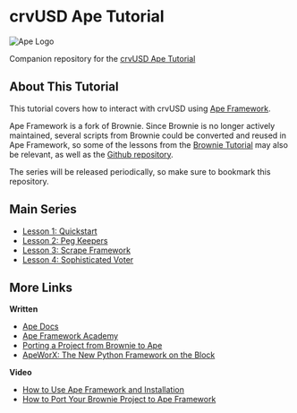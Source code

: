 # crvUSD Ape Tutorial

![Ape Logo](https://assets-global.website-files.com/6364e65656ab107e465325d2/6393be4a5559b5f38e41be8b_viBl1bGYvYCloUqnDoiRdp02ZeeNwDLuNrAAEE3EokM-p-500.png)

Companion repository for the [crvUSD Ape Tutorial](https://www.youtube.com/playlist?list=PLVOHzVzbg7bFjWllFfBIxdkJ6-tZ9Wj_Y) 

## About This Tutorial

This tutorial covers how to interact with crvUSD using [Ape Framework](https://www.apeworx.io/).  

Ape Framework is a fork of Brownie.  Since Brownie is no longer actively maintained, several scripts from Brownie could be converted and reused in Ape Framework, so some of the lessons from the [Brownie Tutorial](https://github.com/curvefi/brownie-tutorial) may also be relevant, as well as the [Github repository](https://github.com/curvefi/vyper-tutorial).

The series will be released periodically, so make sure to bookmark this repository.

## Main Series

* [Lesson 1: Quickstart](lesson-01-quickstart/)
* [Lesson 2: Peg Keepers](lesson-02-pegkeepers/)
* [Lesson 3: Scrape Framework](lesson-03-scraping/)
* [Lesson 4: Sophisticated Voter](lesson-04-hexcode/)

## More Links

**Written**

 * [Ape Docs](https://docs.apeworx.io/)
 * [Ape Framework Academy](https://academy.apeworx.io/)
 * [Porting a Project from Brownie to Ape](https://academy.apeworx.io/articles/porting-brownie-to-ape)
 * [ApeWorX: The New Python Framework on the Block](https://blog.chain.link/apeworx-python-vyper/)

**Video**
 * [How to Use Ape Framework and Installation](https://www.youtube.com/watch?v=GOWjaavBUfQ)
 * [How to Port Your Brownie Project to Ape Framework](https://www.youtube.com/watch?v=ebVmSVcebwg)
